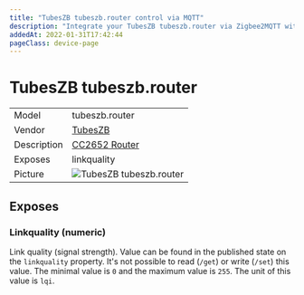 ```yaml
---
title: "TubesZB tubeszb.router control via MQTT"
description: "Integrate your TubesZB tubeszb.router via Zigbee2MQTT with whatever smart home infrastructure you are using without the vendor's bridge or gateway."
addedAt: 2022-01-31T17:42:44
pageClass: device-page
---
```


<!-- !!!! -->
<!-- ATTENTION: This file is auto-generated through docgen! -->
<!-- You can only edit the "Notes"-Section between the two comment lines "Notes BEGIN" and "Notes END". -->
<!-- Do not use h1 or h2 heading within "## Notes"-Section. -->
<!-- !!!! -->

# TubesZB tubeszb.router

|     |     |
|-----|-----|
| Model | tubeszb.router  |
| Vendor  | [TubesZB](/supported-devices/#v=TubesZB)  |
| Description | [CC2652 Router](https://github.com/tube0013/tube_gateways/tree/main/tube_cc_router) |
| Exposes | linkquality |
| Picture | ![TubesZB tubeszb.router](https://www.zigbee2mqtt.io/images/devices/tubeszb.router.jpg) |


<!-- Notes BEGIN: You can edit here. Add "## Notes" headline if not already present. -->


<!-- Notes END: Do not edit below this line -->



## Exposes

### Linkquality (numeric)
Link quality (signal strength).
Value can be found in the published state on the `linkquality` property.
It's not possible to read (`/get`) or write (`/set`) this value.
The minimal value is `0` and the maximum value is `255`.
The unit of this value is `lqi`.

